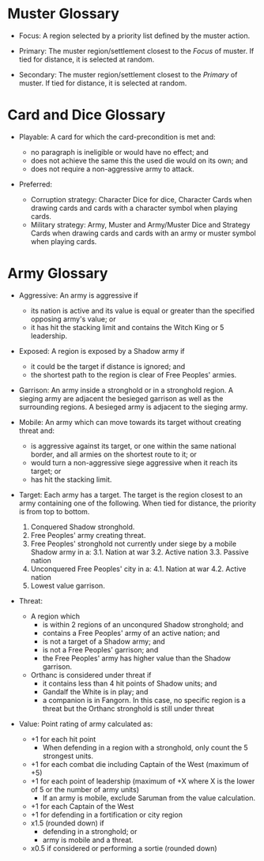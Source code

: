 # Muster Glossary
- Focus: A region selected by a priority list defined by the muster action.

- Primary: The muster region/settlement closest to the *Focus* of muster. If
  tied for distance, it is selected at random.

- Secondary: The muster region/settlement closest to the *Primary* of muster. If
  tied for distance, it is selected at random.

# Card and Dice Glossary
- Playable: A card for which the card-precondition is met and:
	- no paragraph is ineligible or would have no effect; and
	- does not achieve the same this the used die would on its own; and
	- does not require a non-aggressive army to attack.

- Preferred:
	- Corruption strategy: Character Dice for dice, Character Cards when drawing cards and cards with a character symbol when playing cards.
	- Military strategy: Army, Muster and Army/Muster Dice and Strategy Cards when drawing cards and cards with an army or muster symbol when playing cards.

# Army Glossary
- Aggressive: An army is aggressive if
	- its nation is active and its value is equal or greater than the specified opposing army's value; or
	- it has hit the stacking limit and contains the Witch King or 5 leadership.

- Exposed: A region is exposed by a Shadow army if
	- it could be the target if distance is ignored; and
	- the shortest path to the region is clear of Free Peoples' armies.

- Garrison: An army inside a stronghold or in a stronghold region. A sieging army are adjacent the besieged garrison as well as the surrounding regions. A besieged army is adjacent to the sieging army.

- Mobile: An army which can move towards its target without creating threat and:
	- is aggressive against its target, or one within the same national border, and all armies on the shortest route to it; or
	- would turn a non-aggressive siege aggressive when it reach its target; or
	- has hit the stacking limit.

- Target: Each army has a target. The target is the region closest to an army containing one of the following. When tied for distance, the priority is from top to bottom.
	1. Conquered Shadow stronghold.
	2. Free Peoples' army creating threat.
	3. Free Peoples' stronghold not currently under siege by a mobile Shadow army in a:
		3.1. Nation at war
		3.2. Active nation
		3.3. Passive nation
	4. Unconquered Free Peoples' city in a:
		4.1. Nation at war
		4.2. Active nation
	5. Lowest value garrison.

- Threat:
	- A region which
		- is within 2 regions of an unconqured Shadow stronghold; and
		- contains a Free Peoples' army of an active nation; and
		- is not a target of a Shadow army; and
		- is not a Free Peoples' garrison; and
		- the Free Peoples' army has higher value than the Shadow garrison.
	- Orthanc is considered under threat if
		- it contains less than 4 hit points of Shadow units; and
		- Gandalf the White is in play; and
		- a companion is in Fangorn.
	  In this case, no specific region is a threat but the Orthanc stronghold is still under threat

- Value: Point rating of army calculated as:
	- +1 for each hit point
		- When defending in a region with a stronghold, only count the 5
		  strongest units.
	- +1 for each combat die including Captain of the West (maximum of +5)
	- +1 for each point of leadership (maximum of +X where X is the lower of 5 or the number of army units)
		- If an army is mobile, exclude Saruman from the value calculation.
	- +1 for each Captain of the West
	- +1 for defending in a fortification or city region
	- x1.5 (rounded down) if
		- defending in a stronghold; or
		- army is mobile and a threat.
	- x0.5 if considered or performing a sortie (rounded down)
